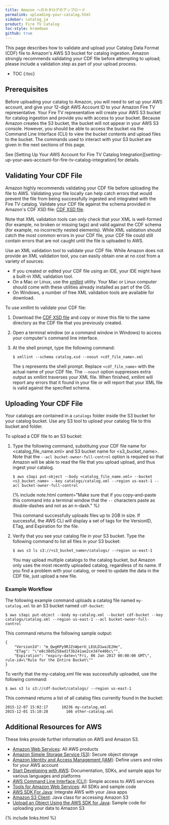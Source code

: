 ```yaml
---
title: Amazon へのカタログのアップロード
permalink: uploading-your-catalog.html
sidebar: catalog_ja
product: Fire TV Catalog
toc-style: kramdown
github: true
---
```


This page describes how to validate and upload your Catalog Data Format (CDF) file to Amazon's AWS S3 bucket for catalog ingestion. Amazon strongly recommends validating your CDF file before attempting to upload; please include a validation step as part of your upload process.

* TOC
{:toc}

## Prerequisites

Before uploading your catalog to Amazon, you will need to set up your AWS account, and give your 12-digit AWS Account ID to your Amazon Fire TV representative. Your Fire TV representative will create your AWS S3 bucket for catalog ingestion and provide you with access to your bucket. Because Amazon creates the S3 bucket, the bucket will not appear in your AWS S3 console. However, you should be able to access the bucket via the Command Line Interface (CLI) to view the bucket contents and upload files to the bucket. The commands used to interact with your S3 bucket are given in the next sections of this page.

See [Setting Up Your AWS Account for Fire TV Catalog Integration][setting-up-your-aws-account-for-fire-tv-catalog-integration] for details.

## Validating Your CDF File

Amazon highly recommends validating your CDF file before uploading the file to AWS. Validating your file locally can help catch errors that would prevent the file from being successfully ingested and integrated with the Fire TV catalog. Validate your CDF file against the schema provided in Amazon's CDF XSD file: [CDF XSD file](https://s3.amazonaws.com/com.amazon.aftb.cdf/catalog.xsd).

Note that XML validation tools can only check that your XML is well-formed (for example, no broken or missing tags) and valid against the CDF schema (for example, no incorrectly nested elements). While XML validation should catch the most common errors in your CDF file, your CDF file could still contain errors that are not caught until the file is uploaded to AWS.

Use an XML validation tool to validate your CDF file. While Amazon does not provide an XML validation tool, you can easily obtain one at no cost from a variety of sources:

*   If you created or edited your CDF file using an IDE, your IDE might have a built-in XML validation tool.
*   On a Mac or Linux, use the [xmllint](http://xmlsoft.org/xmllint.html) utility. Your Mac or Linux computer should come with these utilities already installed as part of the OS.
*   On Windows, a number of free XML validation tools are available for download.

To use xmllint to validate your CDF file:

1.  Download the [CDF XSD file](https://s3.amazonaws.com/com.amazon.aftb.cdf/catalog.xsd) and copy or move this file to the same directory as the CDF file that you previously created.
2.  Open a terminal window (or a command window in Windows) to access your computer's command line interface.
3.  At the shell prompt, type the following command:

    ```
    $ xmllint --schema catalog.xsd --noout <cdf_file_name>.xml
    ```

    The `$` represents the shell prompt. Replace `<cdf_file_name>` with the actual name of your CDF file. The `--noout` option suppresses extra output as xmllint traverses your XML file. When finished, xmllint will report any errors that it found in your file or will report that your XML file is valid against the specified schema.

## Uploading Your CDF File

Your catalogs are contained in a `catalogs` folder inside the S3 bucket for your catalog bucket. Use any S3 tool to upload your catalog file to this bucket and folder.

To upload a CDF file to an S3 bucket:

1.  Type the following command, substituing your CDF file name for &lt;catalog_file_name.xml&gt; and S3 bucket name for &lt;s3_bucket_name&gt;. Note that the `--acl bucket-owner-full-control` option is required so that Amazon will be able to read the file that you upload upload, and thus ingest your catalog.

    ```
    $ aws s3api put-object --body <catalog_file_name.xml> --bucket <s3_bucket_name> --key catalogs/catalog.xml --region us-east-1 --acl bucket-owner-full-control
    ```

    {% include note.html content="Make sure that if you copy-and-paste this command into a terminal window that the `--` characters paste as double-dashes and not as an n-dash." %}

    This command successfully uploads files up to 2GB in size. If successful, the AWS CLI will display a set of tags for the VersionID, ETag, and Expiration for the file.

2.  Verify that you see your catalog file in your S3 bucket. Type the following command to list all files in your S3 bucket:

    ```
    $ aws s3 ls s3://<s3_bucket_name>/catalogs/ --region us-east-1
    ```

    You may upload multiple catalogs to the catalog bucket, but Amazon only uses the most recently uploaded catalog, regardless of its name. If you find a problem with your catalog, or need to update the data in the CDF file, just upload a new file.

### Example Workflow

The following example command uploads a catalog file named `my-catalog.xml` to an S3 bucket named `cdf-bucket`:

```
$ aws s3api put-object --body my-catalog.xml --bucket cdf-bucket --key catalogs/catalog.xml --region us-east-1 --acl bucket-owner-full-control
```

This command returns the following sample output:

```
{
    "VersionId": "m_QwgKPy9RJZsWperU_LEULD1waJE2He",
    "ETag": "\"e8c38d5258ad1f3b241ae2ce347e40bc\"",
    "Expiration": "expiry-date=\"Fri, 06 Jan 2017 00:00:00 GMT\", rule-id=\"Rule for the Entire Bucket\""
}
```

To verify that the my-catalog.xml file was successfully uploaded, use the following command:

```
$ aws s3 ls s3://cdf-bucket/catalogs/ --region us-east-1
```

This command returns a list of all catalog files currently found in the bucket:

```
2015-12-07 15:02:17      10236 my-catalog.xml
2015-12-01 15:10:28        166 other-catalog.xml
```

## Additional Resources for AWS

These links provide further information on AWS and Amazon S3.

*   [Amazon Web Services](http://aws.amazon.com/ "Amazon Web Services"): All AWS products
*   [Amazon Simple Storage Service (S3)](http://aws.amazon.com/s3/): Secure object storage
*   [Amazon Identity and Access Management (IAM)](http://aws.amazon.com/iam/): Define users and roles for your AWS account
*   [Start Developing with AWS](http://aws.amazon.com/developers/getting-started/): Documentation, SDKs, and sample apps for various languages and platforms
*   [AWS Command Line Interface (CLI)](http://aws.amazon.com/cli/): Simple access to AWS services
*   [Tools for Amazon Web Services](http://aws.amazon.com/tools/): All SDKs and sample code
*   [AWS SDK For Java](http://aws.amazon.com/sdk-for-java/): Integrate AWS with your Java apps
*   [Amazon S3 Client](http://docs.aws.amazon.com/AWSJavaSDK/latest/javadoc/com/amazonaws/services/s3/AmazonS3Client.html): Java class for accessing Amazon S3
*   [Upload an Object Using the AWS SDK for Java](http://docs.aws.amazon.com/AmazonS3/latest/dev/UploadObjSingleOpJava.html): Sample code for uploading your data to Amazon S3

{% include links.html %}
